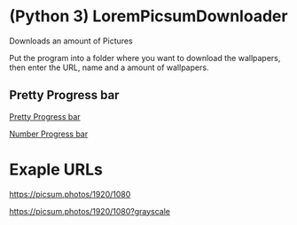 # (Python 3) LoremPicsumDownloader
Downloads an amount of Pictures

Put the program into a folder where you want to download the wallpapers, then enter the URL, name and a amount of wallpapers.

## Pretty Progress bar
[Pretty Progress bar](https://github.com/leonseemann/LoremPicsumDownloader/tree/progress_bar)

[Number Progress bar](https://github.com/leonseemann/LoremPicsumDownloader/tree/no_progress_bar)
# Exaple URLs

https://picsum.photos/1920/1080

https://picsum.photos/1920/1080?grayscale
